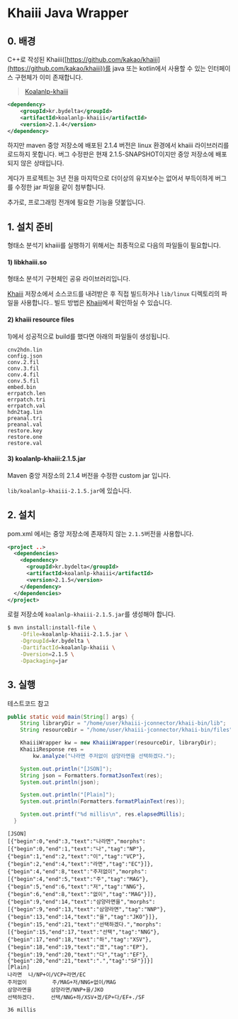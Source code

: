 # Khaiii Java Wrapper

## 0. 배경

C++로 작성된 Khaiii([https://github.com/kakao/khaiii](https://github.com/kakao/khaiii))를 java 또는 kotlin에서 사용할 수 있는 인터페이스 구현체가 이미 존재합니다.

> [Koalanlp-khaiii](https://github.com/koalanlp/koalanlp/blob/master/khaiii/index.md)

```xml
<dependency>
    <groupId>kr.bydelta</groupId>
    <artifactId>koalanlp-khaiii</artifactId>
    <version>2.1.4</version>
</dependency>
```

하지만 maven 중앙 저장소에 배포된 2.1.4 버전은 linux 환경에서 khaiii 라이브러리를 로드하지 못합니다. 버그 수정판은 현재 2.1.5-SNAPSHOT이지만 중앙 저장소에 배포되지 않은 상태입니다.

게다가 프로젝트는 3년 전을 마지막으로 더이상의 유지보수는 없어서 부득이하게 버그를 수정한 jar 파일을 같이 첨부합니다.

추가로, 프로그래밍 전개에 필요한 기능을 덧붙입니다.

## 1. 설치 준비

형태소 분석기 khaiii를 실행하기 위해서는 최종적으로 다음의 파일들이 필요합니다.

#### 1) libkhaiii.so

형태소 분석기 구현체인 공유 라이브러리입니다.

[Khaiii](https://github.com/kakao/khaiii) 저장소에서 소스코드를 내려받은 후 직접 빌드하거나 `lib/linux` 디렉토리의 파일을 사용합니다.. 빌드 방법은 [Khaiii](https://github.com/kakao/khaiii)에서 확인하실 수 있습니다.


#### 2) khaiii resource files

1)에서 성공적으로 build를 했다면 아래의 파일들이 생성됩니다.

```
cnv2hdn.lin
config.json
conv.2.fil
conv.3.fil
conv.4.fil
conv.5.fil
embed.bin
errpatch.len
errpatch.tri
errpatch.val
hdn2tag.lin
preanal.tri
preanal.val
restore.key
restore.one
restore.val
```

#### 3) koalanlp-khaiii:2.1.5.jar

Maven 중앙 저장소의 2.1.4 버전을 수정한 custom jar 입니다.

`lib/koalanlp-khaiii-2.1.5.jar`에 있습니다.


## 2. 설치

pom.xml 에서는 중앙 저장소에 존재하지 않는 `2.1.5`버전을 사용합니다.

```xml
<project ..>
  <dependencies>
    <dependency>
      <groupId>kr.bydelta</groupId>
      <artifactId>koalanlp-khaiii</artifactId>
      <version>2.1.5</version>
    </dependency>
  </dependencies>
</project>
```
로컬 저장소에 `koalanlp-khaiii-2.1.5.jar`를 생성해야 합니다.

```bash
$ mvn install:install-file \
    -Dfile=koalanlp-khaiii-2.1.5.jar \
    -DgroupId=kr.bydelta \
    -DartifactId=koalanlp-khaiii \
    -Dversion=2.1.5 \
    -Dpackaging=jar
```

## 3. 실행

테스트코드 참고

```java
public static void main(String[] args) {
    String libraryDir = "/home/user/khaiii-jconnector/khaii-bin/lib";
    String resourceDir = "/home/user/khaiii-jconnector/khaii-bin/files";

    KhaiiiWrapper kw = new KhaiiiWrapper(resourceDir, libraryDir);
    KhaiiiResponse res =
        kw.analyze("나라면 주저없이 삼양라면을 선택하겠다.");

    System.out.println("[JSON]");
    String json = Formatters.formatJsonText(res);
    System.out.println(json);

    System.out.println("[Plain]");
    System.out.println(Formatters.formatPlainText(res));

    System.out.printf("%d millis\n", res.elapsedMillis);
  }
```
```
[JSON]
[{"begin":0,"end":3,"text":"나라면","morphs":[{"begin":0,"end":1,"text":"나","tag":"NP"},{"begin":1,"end":2,"text":"이","tag":"VCP"},{"begin":2,"end":4,"text":"라면","tag":"EC"}]},{"begin":4,"end":8,"text":"주저없이","morphs":[{"begin":4,"end":5,"text":"주","tag":"MAG"},{"begin":5,"end":6,"text":"저","tag":"NNG"},{"begin":6,"end":8,"text":"없이","tag":"MAG"}]},{"begin":9,"end":14,"text":"삼양라면을","morphs":[{"begin":9,"end":13,"text":"삼양라면","tag":"NNP"},{"begin":13,"end":14,"text":"을","tag":"JKO"}]},{"begin":15,"end":21,"text":"선택하겠다.","morphs":[{"begin":15,"end":17,"text":"선택","tag":"NNG"},{"begin":17,"end":18,"text":"하","tag":"XSV"},{"begin":18,"end":19,"text":"겠","tag":"EP"},{"begin":19,"end":20,"text":"다","tag":"EF"},{"begin":20,"end":21,"text":".","tag":"SF"}]}]
[Plain]
나라면  나/NP+이/VCP+라면/EC
주저없이        주/MAG+저/NNG+없이/MAG
삼양라면을      삼양라면/NNP+을/JKO
선택하겠다.     선택/NNG+하/XSV+겠/EP+다/EF+./SF

36 millis
```
